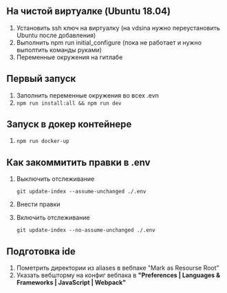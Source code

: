 ## На чистой виртуалке (Ubuntu 18.04)
1. Установить ssh ключ на виртуалку (на vdsina нужно переустановить Ubuntu после добавления)
1. Выполнить npm run initial_configure (пока не работает и нужно выполтить команды руками)
1. Переменные окружения на гитлабе

## Первый запуск

1. Заполнить переменные окружения во всех .evn
1. `npm run install:all && npm run dev`

## Запуск в докер контейнере
1. `npm run docker-up`

## Как закоммитить правки в .env
1. Выключить отслеживание

    `git update-index --assume-unchanged ./.env`

1. Внести правки

1. Включить отслеживание

    `git update-index --no-assume-unchanged ./.env`

## Подготовка ide
1. Пометрить директории из aliases в вебпаке "Mark as Resourse Root"
2. Указать вебшторму на конфиг вебпака в **"Preferences | Languages & Frameworks | JavaScript | Webpack"**
